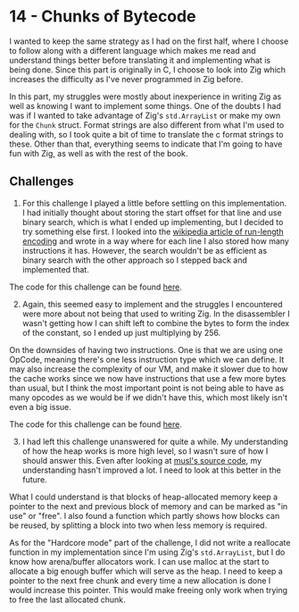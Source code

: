 # 14 - Chunks of Bytecode

I wanted to keep the same strategy as I had on the first half, where I choose to follow along with a different language which makes me read and understand things better before translating it and implementing what is being done. Since this part is originally in C, I choose to look into Zig which increases the difficulty as I've never programmed in Zig before.

In this part, my struggles were mostly about inexperience in writing Zig as well as knowing I want to implement some things. One of the doubts I had was if I wanted to take advantage of Zig's `std.ArrayList` or make my own for the `Chunk` struct. Format strings are also different from what I'm used to dealing with, so I took quite a bit of time to translate the c format strings to these. Other than that, everything seems to indicate that I'm going to have fun with Zig, as well as with the rest of the book.

## Challenges

1. For this challenge I played a little before settling on this implementation. I had initially thought about storing the start offset for that line and use binary search, which is what I ended up implementing, but I decided to try something else first. I looked into the [wikipedia article of run-length encoding](https://en.wikipedia.org/wiki/Run-length_encoding) and wrote in a way where for each line I also stored how many instructions it has. However, the search wouldn't be as efficient as binary search with the other approach so I stepped back and implemented that.

The code for this challenge can be found [here](https://github.com/EdSwordsmith/crafting_interpreters/tree/14_lines).

2. Again, this seemed easy to implement and the struggles I encountered were more about not being that used to writing Zig. In the disassembler I wasn't getting how I can shift left to combine the bytes to form the index of the constant, so I ended up just multiplying by 256. 

On the downsides of having two instructions. One is that we are using one OpCode, meaning there's one less instruction type which we can define. It may also increase the complexity of our VM, and make it slower due to how the cache works since we now have instructions that use a few more bytes than usual, but I think the most important point is not being able to have as many opcodes as we would be if we didn't have this, which most likely isn't even a big issue.

The code for this challenge can be found [here](https://github.com/EdSwordsmith/crafting_interpreters/tree/14_constant_long).

3. I had left this challenge unanswered for quite a while. My understanding of how the heap works is more high level, so I wasn't sure of how I should answer this. Even after looking at [musl's source code](https://git.musl-libc.org/cgit/musl/tree/src/malloc/oldmalloc/malloc.c), my understanding hasn't improved a lot. I need to look at this better in the future. 

What I could understand is that blocks of heap-allocated memory keep a pointer to the next and previous block of memory and can be marked as "in use" or "free". I also found a function which partly shows how blocks can be reused, by splitting a block into two when less memory is required.

As for the "Hardcore mode" part of the challenge, I did not write a reallocate function in my implementation since I'm using Zig's `std.ArrayList`, but I do know how arena/buffer allocators work. I can use malloc at the start to allocate a big enough buffer which will serve as the heap. I need to keep a pointer to the next free chunk and every time a new allocation is done I would increase this pointer. This would make freeing only work when trying to free the last allocated chunk.
